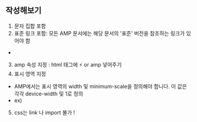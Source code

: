 ## 작성해보기
1. 문자 집합 포함 <meta charset="utf-8" />
2. 표준 링크 포함: 모든 AMP 문서에는 해당 문서의 '표준' 버전을 참조하는 링크가 있어야 함
- <link rel="canonical" href="/article.html" />
3. amp 속성 지정 : html 태그에 ⚡ or amp 넣어주기
4. 표시 영역 지정
- AMP에서는 표시 영역의 width 및 minimum-scale을 정의해야 합니다. 이 값은 각각 device-width 및 1로 정의
- ex) <meta name="viewport" content="width=device-width" />
5. css는 link 나 import 불가 ! <style amp-custom> 으로 헤드에 작성해주고 오로직 한개의 태그만 사용 가능
6. 타사 자바스크립 제와
- 모든 자바스크립트는 비동기식이여야 함(즉, 스크립트 태그에 async 속성을 포함해야 함).
AMP 라이브러리 및 페이지에 있는 AMP 구성요소용으로 자바스크립트를 사용해야 함.
이와 같은 요구사항으로 인해 다음에 명시된 경우를 제외하고는 AMP에서 모든 사용자 생성/타사 자바스크립트의 사용이 사실상 배제
7. AMP CSS 상용구 포함: article.amp.html 참조
- <style amp-boilerplate> tag 를 사용 시 자바스크립 라이브러리가 로드될 때 까지 본문 컨텐츠를 숨기며, 그 다음 렌더링 됨. , 즉 FOUC(Flash Of Unstyled Content)를 방지하기 위해 이러한 작업을 수행
- </style><noscript><style amp-boilerplate> 태그는 자바스크립트가 브라우저에서 사용 중지된 경우 이 논리를 되돌림


### 필수 마크업

- <html amp> 사용 : 페이지를 AMP 콘텐츠로 식별
- <head>><body> 필수
- <head> 내에 <link rel="canonical" href="$SOME_URL"> 태그를 포함해야함 (검색 가능한 페이지 설정)
- AMP HTML 문서는 head 태그에 상용구를 포함해야 함(index.html참고)
- 대부분의 HTML 태그는 AMP HTML에서 바로 사용할 수 있지만, <img> 같은 일부 태그는 기존과 동일하거나 더 향상된 사용자 지정 AMP HTML 태그로 대체됩니다(또한 문제가 있는 일부 태그는 사용이 금지 
참고 : https://amp.dev/ko/documentation/guides-and-tutorials/learn/spec/amphtml/?format=websites
- style 은 <style amp-custom> 모든 AMP 페이지에는 하나의 스타일시트 및 인라인 스타일만 삽입할 수 있으며, 특정 선택자는 사용 불가 
참고 : https://amp.dev/ko/documentation/guides-and-tutorials/develop/style_and_layout/style_pages/?format=websites
- link 연결 
비 amp 페이지 <link rel="amphtml" href="https://www.example.com/url/to/amp/document.html">
amp 페이지  <link rel="canonical" href="https://www.example.com/url/to/full/document.html">


### 허용되지 않는 스타일
- !important
- transition, @keyframes는 opacity만 허용


#### 유효성 검사
- url 에 #development=amp4email 추가해보기

